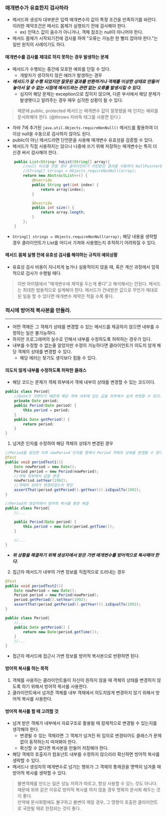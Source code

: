### 매개변수가 유효한지 검사하라

- 메서드와 생성자 대부분은 입력 매개변수의 값이 특정 조건을 만족하기를 바란다. 이러한 제약조건은 메서드 몸체가 실행되기 전에 검사해야 한다.
  - ex) 인덱스 값이 음수가 아니거나, 객체 참조는 null이 아니어야 한다.
- 메서드 몸체가 시작되기전에 검사를 하여 "오류는 가능한 한 빨리 잡아야 한다."는 일반 원칙의 사례이기도 하다.

#### 매개변수를 검사를 제대로 하지 못하는 경우 발생하는 문제
- 메서드가 수행되는 중간에 모호한 예외를 던질 수 있다.
  - 개발자가 생각하지 않은 에러가 발생하는 경우
- ***메서드가 잘 수행 되었지만 잘못된 결과를 반환하거나 객체를 이상한 상태로 만들어 놓아서 알 수 없는 시점에 메서드와는 관련 없는 오류를 발생시킬 수 있다.***
  - 심지어 해당 문제는 exception으로 잡히지 않으며, 다른 부서에서 해당 문제가 발생햇다고 알려주는 경우 매우 심각한 상황이 될 수 있다.
> 때문에 public, protected 메서드는 매개변수 값이 잘못됐을 때 던지는 예외를 문서화해야 한다. (@throws 자바독 태그를 사용면 된다.)

- 자바 7에 추가된 `java.util.Objects.requireNonNull()` 메서드를 활용하여 더이상 null을 수동으로 검사하지 않아도 된다.
- public이 아닌 메서드라면 단언문을 사용해 매개변수 유효성을 검증할 수 있다.
- 메서드가 직접 사용하지는 않으나 나중에 쓰기 위해 저장하는 매개변수는 특히 더 신경 써서 검사해야 한다.
```java
    public List<String> toList(String[] array){
        //null 비교를 안할 경우 클라이언트가 리턴받은 결과를 사용하다 NullPointerException이 발생할 수 있다.
        //String[] strings = Objects.requireNonNull(array);
        return new AbstractList<>() {
            @Override
            public String get(int index) {
                return array[index];
            }

            @Override
            public int size() {
                return array.length;
            }
        };
    }

```
  - `String[] strings = Objects.requireNonNull(array);` 해당 내용을 생략할 경우 클라이언트가 List를 어디서 가져와 사용했는지 추적하기 어려워질 수 있다.

#### 메서드 몸체 실행 전에 유효성 검사를 해야하는 규칙의 예외상황
- 유효성 검사 비용이 지나치게 높거나 실용적이지 않을 때, 혹은 계산 과정에서 암묵적으로 검사가 수행될 때다.
> 이번 아이템에서 "매개변수에 제약을 두는게 좋다"고 해석해서는 안된다. 메서드는 최대한 범용적으로 설계해야 한다. 메서드가 건네받은 값으로 무언가 제대로 된 일을 할 수 있다면 매개변수 제약은 적을 수록 좋다.

### 적시에 방어적 복사본을 만들라.
---

- 어떤 객체든 그 객체가 상태를 변경할 수 있는 메서드를 제공하지 않으면 내부를 수정하는 일은 불가능하다.
- 하지만 프로그래머의 실수로 인해서 내부를 수정하도록 허락하는 경우가 있다.
- 내부를 수정할 수 없는줄 알았지만 수정이 가능하다면 클라이언트가 의도치 않게 해당 객체의 상태를 변경할 수 있다.
  - 해당 에러는 찾기도 생각보다 힘들 수 있다.

#### 의도치 않게 내부를 수정하도록 허락한 클래스

- 해당 코드는 문제가 객체 외부에서 객체 내부의 상태를 변경할 수 있는 코드이다.
```java
public class Period{
    //Date가 가변이기 때문에 해당 객체 내부에 있는 값을 외부에서 쉽게 변경할 수 있다.
    private Date period;
    public Period(Date period) {
        this.period = period;
    }
    public Date getPeriod() {
        return period;
    }
}
```

1. 넘겨준 인자를 수정하여 해당 객체의 상태가 변경된 경우
```java
//Period를 생성한 이후 nowPeriod 인자를 통해서 Period 객체의 상태를 변경할 수 있다.
@Test
public void periodTest1(){
    Date nowPeriod = new Date();
    Period period = new Period(nowPeriod);
    //객체 외부에서 값을 변경
    nowPeriod.setYear(1992);
    //객체의 상태가 변경되었는지 확인
    assertThat(period.getPeriod().getYear()).isEqualTo(1992);
}

//Period의 생성자에서 방어적 복사를 통한 해결
public class Period{
    //... 
    
    public Period(Date period) {
        this.period = new Date(period.getTime());
    }

    //...
}

```
- ***위 상황을 해결하기 위해 생성자에서 받은 가변 매개변수를 방어적으로 복사해야 한다.***

2. 접근자 메서드가 내부의 가변 정보를 직접적으로 드러내는 경우

```java
@Test
public void periodTest2(){
    Date nowPeriod = new Date();
    Period period = new Period(nowPeriod);
    period.getPeriod().setYear(1992);
    assertThat(period.getPeriod().getYear()).isEqualTo(1992);
}

public class Period{
    //...     
    public Date getPeriod() {
        return new Date(period.getTime());
    }
    //...
}
```
- 접근자 메서드에 접근시 가변 정보를 방어적 복사본으로 반환하면 된다.

#### 방어적 복사를 하는 목적 
1. 객체를 사용하는 클라이언트들이 자신이 원하지 않을 때 객체의 상태를 변경하지 않도록 하기 위해서 방어적 복사를 사용한다.
2. 클라이언트에서 넘겨준 객체를 내부 객체에서 의도치않게 변경하지 않기 위해서 방어적 복사를 사용한다.

#### 방어적 복사를 할 때 고려할 것
- 넘겨 받은 객체가 내부에서 자료구조로 활용될 때 잠재적으로 변경될 수 있는지를 생각해야 한다.
  - 변경될 수 있는 객체라면 그 객체가 넘겨진 뒤 임의로 변경되어도 클래스가 문제 없이 동작하는지 따져봐야 한다.
  - 확신할 수 없다면 복사본을 만들어 저장해야 한다.
- 해당 객체의 호출자가 컴포넌트 내부를 수정하지 않으리라 확신하면 방어적 복사를 생략할 수 있다.
- 메서드나 생성자의 매개변수로 넘기는 행위가 그 객체의 통제권을 명백히 넘겨줄 때 방어적 복사를 생략할 수 있다.
> 불변격체를 만드는 일은 성능 저하가 따르고, 항상 사용할 수 있느 것도 아니다. <br/>
> 때문에 위와 같은 이유로 방어적 복사를 하지 않을 경우 명확히 문서화 해두는 것이 좋다. <br/>
> 만약에 문서화함에도 불구하고 불변이 깨질 경우, 그 영향이 호출한 클라이언트로 국한될 때로 한정되는 것이 좋다.